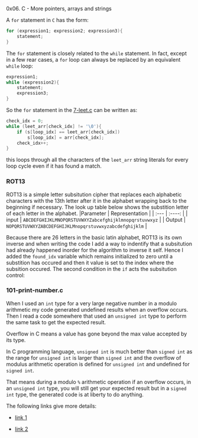 0x06. C - More pointers, arrays and strings

A `for` statement in `C` has the form:
```c
for (expression1; expression2; expression3){
	statement;
}
```

The `for` statement is closely related to the `while` statement. In
fact, except in a few rear cases, a `for` loop can always be replaced by
an equivalent `while` loop:
```c
expression1;
while (expression2){
	statement;
	expression3;
}
```


So the `for` statement in the
[7-leet.c](https://github.com/10xDatabro/alx-low_level_programming/blob/master/0x06-pointers_arrays_strings/7-leet.c)
can be written as: 
```c
check_idx = 0;
while (leet_arr[check_idx] != '\0'){
	if (s[loop_idx] == leet_arr[check_idx])
		s[loop_idx] = arr[check_idx];
	check_idx++;
}
```
this loops through all the characters of the `leet_arr` string literals
for every loop cycle even if it has found a match.
### ROT13
ROT13 is a simple letter subsitution cipher that replaces each alphabetic
characters with the 13th letter after it in the alphabet wrapping back
to the beginning if necessary. The look up table below shows the
substition letter of each letter in the alphabet.
|Parameter | Representation |
| :--- | :----: |
| input | `ABCDEFGHIJKLMNOPQRSTUVWXYZabcefghijklmnopqrstuvwxyz` |
| Output | `NOPQRSTUVWXYZABCDEFGHIJKLMnopqrstuvwxyzabcdefghijklm` |

Because there are 26 letters in the basic latin alphabet, ROT13 is its
own inverse and when writing the code I add a way to indentify that a
subsitution had already happened inorder for the algorithm to inverse it
self. Hence I added the `found_idx` variable which remains initialized
to zero until a substition has occured and then it value is set to the
index where the subsition occured. The second condition in the `if` acts
the subsitution control: 
### 101-print-number.c
When I used an `int` type for a very large negative number in a modulo
arithmetic my code generated undefined results when an overflow
occurs. Then I read a code somewhere that used an `unsigned int` type to
perform the same task to get the expected result.

Overflow in C means a value has gone beyond the max value accepted by its
type. 

In C programming language, `unsigned int` is much better than `signed
int` as the range for `unsigned int` is larger than `signed int` and the
overflow of modulus arithmetic operation is defined for `unsigned int` and
undefined for `signed int`. 

That means during a modulo `%` arithmetic operation if an overflow occurs, in 
an `unsigned int` type, you will still get your expected result but in a
`signed int` type, the generated code is at liberty to do anything.

The following links give more details:

- [link 1](https://embeddedgurus.com/stack-overflow/2009/05/signed-versus-unsigned-integers/)

- [link
2](https://embeddedgurus.com/stack-overflow/2009/08/a-tutorial-on-signed-and-unsigned-integers/#:~:text=To%20convert%20a%20signed%20integer%20to%20an%20unsigned,c%3B%20b%20%3D%20%28unsigned%20int%29a%3B%20c%20%3D%20%28int%29b%3B)


